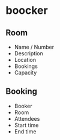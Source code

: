 # boocker


## Room
- Name / Number
- Description
- Location
- Bookings
- Capacity

## Booking
- Booker
- Room
- Attendees
- Start time
- End time
